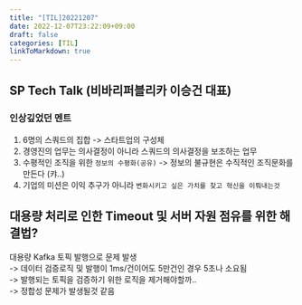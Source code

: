 ```yaml
---
title: "[TIL]20221207"
date: 2022-12-07T23:22:09+09:00
draft: false
categories: [TIL]
linkToMarkdown: true
---
```

## SP Tech Talk (비바리퍼블리카 이승건 대표)

### 인상깊었던 멘트

 1. 6명의 스쿼드의 집합 -> 스타트업의 구성체
 2. 경영진의 업무는 의사결정이 아니라 스쿼드의 의사결정을 보조하는 업무
 3. 수평적인 조직을 위한 `정보의 수평화(공유)` -> 정보의 불규현은 수직적인 조직문화를 만든다 (캬..)
 4. 기업의 미션은 이익 추구가 아니라 `변화시키고 싶은 가치를 찾고 혁신을 이뤄내는것`

## 대용량 처리로 인한 Timeout 및 서버 자원 점유를 위한 해결법?

 대용량 Kafka 토픽 발행으로 문제 발생  
 -> 데이터 검증로직 및 발행이 1ms/건이어도 5만건인 경우 5초나 소요됨  
 -> 발행되는 토픽을 검증하기 위한 로직을 제거해야할까..  
 -> 정합성 문제가 발생될것 같음